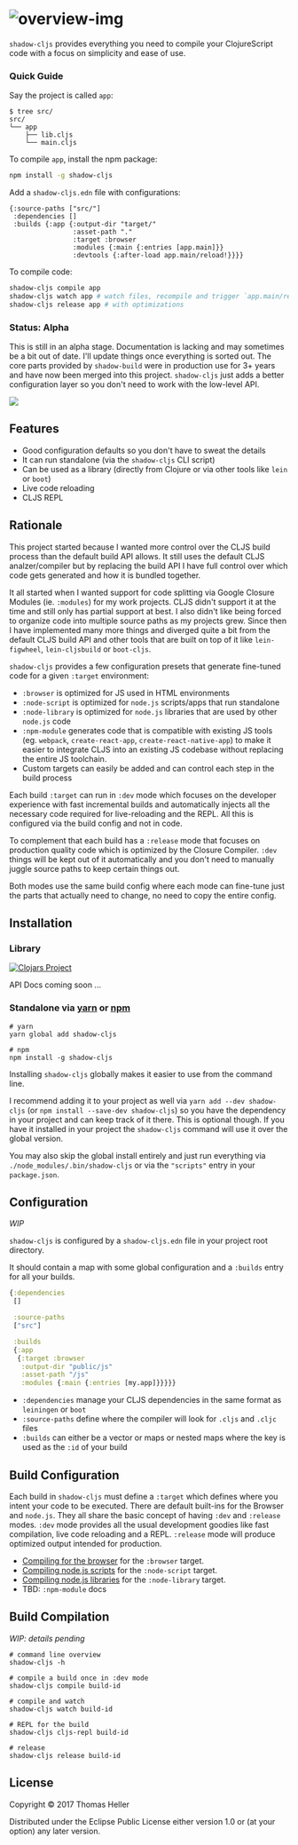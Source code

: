 
# ![overview-img](https://user-images.githubusercontent.com/116838/28730426-d32dc74a-7395-11e7-9cec-54275af35345.png)

`shadow-cljs` provides everything you need to compile your ClojureScript code with a focus on simplicity and ease of use.

### Quick Guide

Say the project is called `app`:

```
$ tree src/
src/
└── app
    ├── lib.cljs
    └── main.cljs
```

To compile `app`, install the npm package:

```bash
npm install -g shadow-cljs
```

Add a `shadow-cljs.edn` file with configurations:

```edn
{:source-paths ["src/"]
 :dependencies []
 :builds {:app {:output-dir "target/"
                :asset-path "."
                :target :browser
                :modules {:main {:entries [app.main]}}
                :devtools {:after-load app.main/reload!}}}}
```

To compile code:

```bash
shadow-cljs compile app
shadow-cljs watch app # watch files, recompile and trigger `app.main/reload!`
shadow-cljs release app # with optimizations
```

### Status: Alpha

This is still in an alpha stage. Documentation is lacking and may sometimes be a bit out of date. I'll update things once everything is sorted out. The core parts provided by `shadow-build` were in production use for 3+ years and have now been merged into this project. `shadow-cljs` just adds a better configuration layer so you don't need to work with the low-level API.

[![](https://img.shields.io/badge/Clojurians-shadow--cljs-lightgrey.svg)](https://clojurians.slack.com/messages/C6N245JGG/)

## Features

- Good configuration defaults so you don't have to sweat the details
- It can run standalone (via the `shadow-cljs` CLI script)
- Can be used as a library (directly from Clojure or via other tools like `lein` or `boot`)
- Live code reloading
- CLJS REPL

## Rationale

This project started because I wanted more control over the CLJS build process than the default build API allows. It still uses the default CLJS analzer/compiler but by replacing the build API I have full control over which code gets generated and how it is bundled together.

It all started when I wanted support for code splitting via Google Closure Modules (ie. `:modules`) for my work projects. CLJS didn't support it at the time and still only has partial support at best. I also didn't like being forced to organize code into multiple source paths as my projects grew. Since then I have implemented many more things and diverged quite a bit from the default CLJS build API and other tools that are built on top of it like `lein-figwheel`, `lein-cljsbuild` or `boot-cljs`.

`shadow-cljs` provides a few configuration presets that generate fine-tuned code for a given `:target` environment:

- `:browser` is optimized for JS used in HTML environments
- `:node-script` is optimized for `node.js` scripts/apps that run standalone
- `:node-library` is optimized for `node.js` libraries that are used by other `node.js` code
- `:npm-module` generates code that is compatible with existing JS tools (eg. `webpack`, `create-react-app`, `create-react-native-app`) to make it easier to integrate CLJS into an existing JS codebase without replacing the entire JS toolchain.
- Custom targets can easily be added and can control each step in the build process

Each build `:target` can run in `:dev` mode which focuses on the developer experience with fast incremental builds and automatically injects all the necessary code required for live-reloading and the REPL. All this is configured via the build config and not in code.

To complement that each build has a `:release` mode that focuses on production quality code which is optimized by the Closure Compiler. `:dev` things will be kept out of it automatically and you don't need to manually juggle source paths to keep certain things out.

Both modes use the same build config where each mode can fine-tune just the parts that actually need to change, no need to copy the entire config.

## Installation

### Library

[![Clojars Project](https://img.shields.io/clojars/v/thheller/shadow-cljs.svg)](https://clojars.org/thheller/shadow-cljs)

API Docs coming soon ...

### Standalone via [yarn](https://yarnpkg.com/en/package/shadow-cljs) or [npm](https://www.npmjs.com/package/shadow-cljs)
```
# yarn
yarn global add shadow-cljs

# npm
npm install -g shadow-cljs
```

Installing `shadow-cljs` globally makes it easier to use from the command line.

I recommend adding it to your project as well via `yarn add --dev shadow-cljs` (or `npm install --save-dev shadow-cljs`) so you have the dependency in your project and can keep track of it there. This is optional though. If you have it installed in your project the `shadow-cljs` command will use it over the global version.

You may also skip the global install entirely and just run everything via `./node_modules/.bin/shadow-cljs` or via the `"scripts"` entry in your `package.json`.

## Configuration

*WIP*

`shadow-cljs` is configured by a `shadow-cljs.edn` file in your project root directory.

It should contain a map with some global configuration and a `:builds` entry for all your builds.

```clojure
{:dependencies
 []

 :source-paths
 ["src"]

 :builds
 {:app
  {:target :browser
   :output-dir "public/js"
   :asset-path "/js"
   :modules {:main {:entries [my.app]}}}}}
```

- `:dependencies` manage your CLJS dependencies in the same format as `leiningen` or `boot`
- `:source-paths` define where the compiler will look for `.cljs` and `.cljc` files
- `:builds` can either be a vector or maps or nested maps where the key is used as the `:id` of your build

## Build Configuration

Each build in `shadow-cljs` must define a `:target` which defines where you intent your code to be executed. There are default built-ins for the Browser and `node.js`. They all share the basic concept of having `:dev` and `:release` modes. `:dev` mode provides all the usual development goodies like fast compilation, live code reloading and a REPL. `:release` mode will produce optimized output intended for production.

- [Compiling for the browser](https://github.com/thheller/shadow-cljs/wiki/ClojureScript-for-the-browser) for the `:browser` target.
- [Compiling node.js scripts](https://github.com/thheller/shadow-cljs/wiki/ClojureScript-for-node.js-scripts) for the `:node-script` target.
- [Compiling node.js libraries](https://github.com/thheller/shadow-cljs/wiki/ClojureScript-for-node.js-libraries) for the `:node-library` target.
- TBD: `:npm-module` docs

## Build Compilation

*WIP: details pending*


```
# command line overview
shadow-cljs -h

# compile a build once in :dev mode
shadow-cljs compile build-id

# compile and watch
shadow-cljs watch build-id

# REPL for the build
shadow-cljs cljs-repl build-id

# release
shadow-cljs release build-id
```

## License

Copyright © 2017 Thomas Heller

Distributed under the Eclipse Public License either version 1.0 or (at
your option) any later version.
